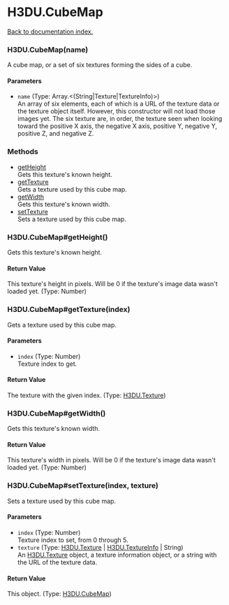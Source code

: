 # H3DU.CubeMap

[Back to documentation index.](index.md)

 <a name='H3DU.CubeMap'></a>
### H3DU.CubeMap(name)

A cube map, or a set of six textures forming the sides of a cube.

#### Parameters

* `name` (Type: Array.&lt;(String|Texture|TextureInfo)>)<br>
    An array of six elements, each of which is a URL of the texture data or the texture object itself. However, this constructor will not load those images yet. The six texture are, in order, the texture seen when looking toward the positive X axis, the negative X axis, positive Y, negative Y, positive Z, and negative Z.

### Methods

* [getHeight](#H3DU.CubeMap_H3DU.CubeMap_getHeight)<br>Gets this texture's known height.
* [getTexture](#H3DU.CubeMap_H3DU.CubeMap_getTexture)<br>Gets a texture used by this cube map.
* [getWidth](#H3DU.CubeMap_H3DU.CubeMap_getWidth)<br>Gets this texture's known width.
* [setTexture](#H3DU.CubeMap_H3DU.CubeMap_setTexture)<br>Sets a texture used by this cube map.

 <a name='H3DU.CubeMap_H3DU.CubeMap_getHeight'></a>
### H3DU.CubeMap#getHeight()

Gets this texture's known height.

#### Return Value

This texture's height in pixels.
Will be 0 if the texture's image data wasn't loaded yet. (Type: Number)

 <a name='H3DU.CubeMap_H3DU.CubeMap_getTexture'></a>
### H3DU.CubeMap#getTexture(index)

Gets a texture used by this cube map.

#### Parameters

* `index` (Type: Number)<br>
    Texture index to get.

#### Return Value

The texture with the given index. (Type: <a href="H3DU.Texture.md">H3DU.Texture</a>)

 <a name='H3DU.CubeMap_H3DU.CubeMap_getWidth'></a>
### H3DU.CubeMap#getWidth()

Gets this texture's known width.

#### Return Value

This texture's width in pixels.
Will be 0 if the texture's image data wasn't loaded yet. (Type: Number)

 <a name='H3DU.CubeMap_H3DU.CubeMap_setTexture'></a>
### H3DU.CubeMap#setTexture(index, texture)

Sets a texture used by this cube map.

#### Parameters

* `index` (Type: Number)<br>
    Texture index to set, from 0 through 5.
* `texture` (Type: <a href="H3DU.Texture.md">H3DU.Texture</a> | <a href="H3DU.TextureInfo.md">H3DU.TextureInfo</a> | String)<br>
    An <a href="H3DU.Texture.md">H3DU.Texture</a> object, a texture information object, or a string with the URL of the texture data.

#### Return Value

This object. (Type: <a href="H3DU.CubeMap.md">H3DU.CubeMap</a>)
